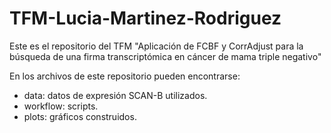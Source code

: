 # TFM-Lucia-Martinez-Rodriguez
Este es el repositorio del TFM "Aplicación de FCBF y CorrAdjust para la búsqueda de una firma transcriptómica en cáncer de mama triple negativo"

En los archivos de este repositorio pueden encontrarse:

- data: datos de expresión SCAN-B utilizados.
- workflow: scripts.
- plots: gráficos construidos.



